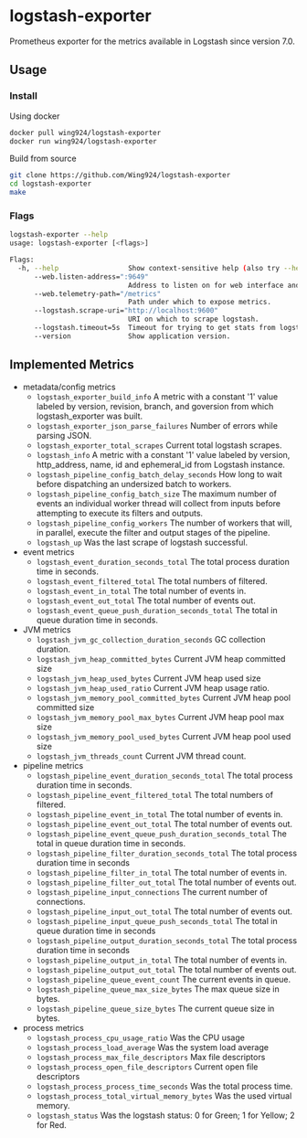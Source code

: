 # logstash-exporter
Prometheus exporter for the metrics available in Logstash since version 7.0.

## Usage

### Install

Using docker
```bash
docker pull wing924/logstash-exporter
docker run wing924/logstash-exporter
```

Build from source
```bash
git clone https://github.com/Wing924/logstash-exporter
cd logstash-exporter
make
```

### Flags

```bash
logstash-exporter --help
usage: logstash-exporter [<flags>]

Flags:
  -h, --help                 Show context-sensitive help (also try --help-long and --help-man).
      --web.listen-address=":9649"
                             Address to listen on for web interface and telemetry.
      --web.telemetry-path="/metrics"
                             Path under which to expose metrics.
      --logstash.scrape-uri="http://localhost:9600"
                             URI on which to scrape logstash.
      --logstash.timeout=5s  Timeout for trying to get stats from logstash.
      --version              Show application version.
```

## Implemented Metrics

* metadata/config metrics
  * `logstash_exporter_build_info` A metric with a constant '1' value labeled by version, revision, branch, and goversion from which logstash_exporter was built.
  * `logstash_exporter_json_parse_failures` Number of errors while parsing JSON.
  * `logstash_exporter_total_scrapes` Current total logstash scrapes.
  * `logstash_info` A metric with a constant '1' value labeled by version, http_address, name, id and ephemeral_id from Logstash instance.
  * `logstash_pipeline_config_batch_delay_seconds` How long to wait before dispatching an undersized batch to workers.
  * `logstash_pipeline_config_batch_size` The maximum number of events an individual worker thread will collect from inputs before attempting to execute its filters and outputs.
  * `logstash_pipeline_config_workers` The number of workers that will, in parallel, execute the filter and output stages of the pipeline.
  * `logstash_up` Was the last scrape of logstash successful.
* event metrics
  * `logstash_event_duration_seconds_total` The total process duration time in seconds.
  * `logstash_event_filtered_total` The total numbers of filtered.
  * `logstash_event_in_total` The total number of events in.
  * `logstash_event_out_total` The total number of events out.
  * `logstash_event_queue_push_duration_seconds_total` The total in queue duration time in seconds.
* JVM metrics
  * `logstash_jvm_gc_collection_duration_seconds` GC collection duration.
  * `logstash_jvm_heap_committed_bytes` Current JVM heap committed size
  * `logstash_jvm_heap_used_bytes` Current JVM heap used size
  * `logstash_jvm_heap_used_ratio` Current JVM heap usage ratio.
  * `logstash_jvm_memory_pool_committed_bytes` Current JVM heap pool committed size
  * `logstash_jvm_memory_pool_max_bytes` Current JVM heap pool max size
  * `logstash_jvm_memory_pool_used_bytes` Current JVM heap pool used size
  * `logstash_jvm_threads_count` Current JVM thread count.
* pipeline metrics
  * `logstash_pipeline_event_duration_seconds_total` The total process duration time in seconds.
  * `logstash_pipeline_event_filtered_total` The total numbers of filtered.
  * `logstash_pipeline_event_in_total` The total number of events in.
  * `logstash_pipeline_event_out_total` The total number of events out.
  * `logstash_pipeline_event_queue_push_duration_seconds_total` The total in queue duration time in seconds.
  * `logstash_pipeline_filter_duration_seconds_total` The total process duration time in seconds
  * `logstash_pipeline_filter_in_total` The total number of events in.
  * `logstash_pipeline_filter_out_total` The total number of events out.
  * `logstash_pipeline_input_connections` The current number of connections.
  * `logstash_pipeline_input_out_total` The total number of events out.
  * `logstash_pipeline_input_queue_push_seconds_total` The total in queue duration time in seconds
  * `logstash_pipeline_output_duration_seconds_total` The total process duration time in seconds
  * `logstash_pipeline_output_in_total` The total number of events in.
  * `logstash_pipeline_output_out_total` The total number of events out.
  * `logstash_pipeline_queue_event_count` The current events in queue.
  * `logstash_pipeline_queue_max_size_bytes` The max queue size in bytes.
  * `logstash_pipeline_queue_size_bytes` The current queue size in bytes.
* process metrics
  * `logstash_process_cpu_usage_ratio` Was the CPU usage
  * `logstash_process_load_average` Was the system load average
  * `logstash_process_max_file_descriptors` Max file descriptors
  * `logstash_process_open_file_descriptors` Current open file descriptors
  * `logstash_process_process_time_seconds` Was the total process time.
  * `logstash_process_total_virtual_memory_bytes` Was the used virtual memory.
  * `logstash_status` Was the logstash status: 0 for Green; 1 for Yellow; 2 for Red.
  
